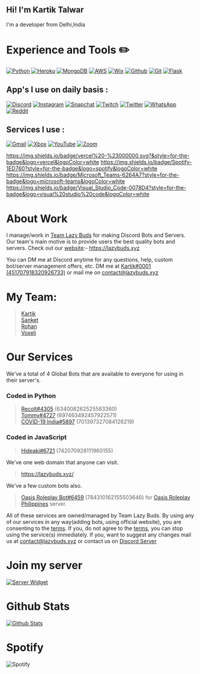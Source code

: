 ## Hi! I'm Kartik Talwar

I'm a developer from Delhi,India

# Experience and Tools ✏️

[![Python](https://img.shields.io/badge/Python-3776ab?style=for-the-badge&logo=python&logoColor=white)](https://www.python.org/)
[![Heroku](https://img.shields.io/badge/Heroku-430098?style=for-the-badge&logo=heroku&logoColor=white)](https://heroku.com/)
[![MongoDB](https://img.shields.io/badge/MongoDB-47a248?style=for-the-badge&logo=mongodb&logoColor=white)](https://www.mongodb.com/)
[![AWS](https://img.shields.io/badge/AWS-232F3E?style=for-the-badge&logo=amazon-aws&logoColor=white)](https://aws.amazon.com/)
[![Wix](https://img.shields.io/badge/Wix-0C6EFC?style=for-the-badge&logo=wix&logoColor=white)](https://wix.com/)
[![Github](https://img.shields.io/badge/Github-181717?style=for-the-badge&logo=github&logoColor=white)](https://github.com/)
[![Git](https://img.shields.io/badge/Git-F05032?&style=for-the-badge&logo=git&logoColor=white)](https://git-scm.com/)
[![Flask](https://img.shields.io/badge/Flask-000000?&style=for-the-badge&logo=flask&logoColor=white)](https://github.com/pallets/flask)

## App's I use on daily basis :
[![Discord](https://img.shields.io/badge/Discord-7289DA?style=for-the-badge&logo=discord&logoColor=white)](https://discord.gg/gCmPWtC)
[![Instagram](https://img.shields.io/badge/Instagram-E4405F?style=for-the-badge&logo=instagram&logoColor=white)](https://discord.gg/gCmPWtC)
[![Snapchat](https://img.shields.io/badge/Snapchat-FFFC00?style=for-the-badge&logo=snapchat&logoColor=white)](https://discord.gg/gCmPWtC)
[![Twitch](https://img.shields.io/badge/Twitch-9146FF?style=for-the-badge&logo=twitch&logoColor=white)](https://discord.gg/gCmPWtC)
[![Twitter](https://img.shields.io/badge/Twitter-1DA1F2?style=for-the-badge&logo=twitter&logoColor=white)](https://discord.gg/gCmPWtC)
[![WhatsApp](https://img.shields.io/badge/WhatsApp-25D366?style=for-the-badge&logo=whatsapp&logoColor=white)](https://discord.gg/gCmPWtC)
[![Reddit](https://img.shields.io/badge/Reddit-FF4500?style=for-the-badge&logo=reddit&logoColor=white)](https://discord.gg/gCmPWtC)

## Services I use :
[![Gmail](https://img.shields.io/badge/Gmail-EA4335?style=for-the-badge&logo=gmail&logoColor=white)](https://discord.gg/gCmPWtC)
[![Xbox](https://img.shields.io/badge/Xbox-107C10?style=for-the-badge&logo=xbox&logoColor=white)](https://discord.gg/gCmPWtC)
[![YouTube](https://img.shields.io/badge/YouTube-FF0000?style=for-the-badge&logo=youtube&logoColor=white)](https://discord.gg/gCmPWtC)
[![Zoom](https://img.shields.io/badge/Zoom-2D8CFF?style=for-the-badge&logo=zoom&logoColor=white)](https://discord.gg/gCmPWtC)

  https://img.shields.io/badge/vercel%20-%23000000.svg?&style=for-the-badge&logo=vercel&logoColor=white
  https://img.shields.io/badge/Spotify-1ED760?style=for-the-badge&logo=spotify&logoColor=white
  https://img.shields.io/badge/Microsoft_Teams-6264A7?style=for-the-badge&logo=microsoft-teams&logoColor=white
  https://img.shields.io/badge/Visual_Studio_Code-0078D4?style=for-the-badge&logo=visual%20studio%20code&logoColor=white

# About Work

I manage/work in [Team Lazy Buds](https://github.com/LazyBuds) for making Discord Bots and Servers.
Our team's main motive is to provide users the best quality bots and servers.
Check out our [website](https://lazybuds.xyz):- https://lazybuds.xyz

You can DM me at Discord anytime for any questions, help, custom bot/server management offers, etc.
DM me at [Kartik#0001 (451707918320926733)](https://discord.com/users/451707918320926733) or mail me on contact@lazybuds.xyz

# My Team:

> [Kartik](https://github.com/kartiktalwar2003) <br>
> [Sanket](https://github.com/sanket-16) <br>
> [Rohan](https://github.com/Rohanarora17) <br>
> [Voxeli](https://github.com/legendhimslef) <br>

# Our Services
We've a total of 4 Global Bots that are available to everyone for using in their server's. 
### Coded in Python
> [Recolt#4305](https://discord.com/oauth2/authorize?client_id=634008262525583360&scope=bot&permissions=372637001) (634008262525583360) <br>
> [Tommy#4727](https://discord.com/api/oauth2/authorize?client_id=697463492457922571&permissions=2147483639&redirect_uri=https%3A%2F%2Fwww.lazybuds.xyz%2Ftommy&response_type=code&scope=identify%20bot) (697463492457922571) <br>
> [COVID-19 India#5897](https://discord.com/api/oauth2/authorize?client_id=634008262525583360&permissions=8&scope=bot) (701397327084126219) <br>

### Coded in JavaScript
> [Hideaki#6721](https://discord.com/api/oauth2/authorize?client_id=742070928111960155&permissions=2147483607&redirect_uri=https%3A%2F%2Flazybuds.xyz%2Fhideaki&response_type=code&scope=bot%20identify) (742070928111960155) <br>

We've one web domain that anyone can visit.
> https://lazybuds.xyz/

We've a few custom bots also.
> [Oasis Roleplay Bot#6459](https://discord.gg/G6GcPk6yt5) (784310162155503646) for [Oasis Roleplay Philippines](https://discord.gg/G6GcPk6yt5) server. <br>

All of these services are owned/managed by Team Lazy Buds. By using any of our services in any way(adding bots, using official website), you are consenting to the [terms](https://lazybuds.xyz/terms/). If you, do not agree to the [terms](https://lazybuds.xyz/terms/), you can stop using the service(s) immediately. If you, want to suggest any changes mail us at contact@lazybuds.xyz or contact us on [Discord Server](https://discord.gg/tytyS3z)


# Join my server
[![Server Widget](https://discordapp.com/api/guilds/545956933170102283/widget.png?style=banner2)](https://discord.gg/gCmPWtC)

# Github Stats
[![Github Stats](https://github-readme-stats.vercel.app/api?username=kartiktalwar2003&show_icons=true&hide_border=true&count_private=true&theme=dark)](https://github.com/kartiktalwar2003)

# Spotify
![Spotify](https://spotify-recently-played-readme.vercel.app/api?user=a4hu89laucwrbmnbtvmgptb4r&count=1)

